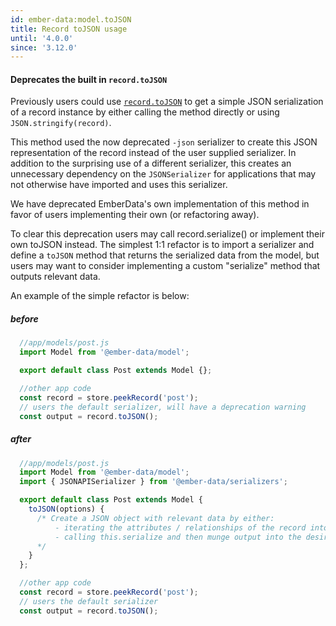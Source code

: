 ```yaml
---
id: ember-data:model.toJSON
title: Record toJSON usage
until: '4.0.0'
since: '3.12.0'
---
```

#### Deprecates the built in `record.toJSON`
Previously users could use [`record.toJSON`](https://github.com/emberjs/data/blob/1be481a4924b2b4316c1cc151a58328c88903dcd/packages/store/addon/-private/system/model/model.js#L620) to get a simple JSON serialization of a record instance by either calling the method directly or using `JSON.stringify(record)`.

This method used the now deprecated `-json` serializer to create this JSON representation of the record instead of the user supplied serializer. In addition to the surprising use of a different serializer, this creates an unnecessary dependency on the `JSONSerializer` for applications that may not otherwise have imported and uses this serializer.

We have deprecated EmberData's own implementation of this method in favor of users implementing their own (or refactoring away).

To clear this deprecation users may call record.serialize() or implement their own toJSON instead. The simplest 1:1 refactor is to import a serializer and define a `toJSON` method that returns the serialized data from the model, but users may want to consider implementing a custom "serialize" method that outputs relevant data.

An example of the simple refactor is below:
##### before

```js
  //app/models/post.js
  import Model from '@ember-data/model';

  export default class Post extends Model {};

  //other app code
  const record = store.peekRecord('post');
  // users the default serializer, will have a deprecation warning
  const output = record.toJSON();
```

##### after
```js
  //app/models/post.js
  import Model from '@ember-data/model';
  import { JSONAPISerializer } from '@ember-data/serializers';

  export default class Post extends Model {
    toJSON(options) {
      /* Create a JSON object with relevant data by either:
          - iterating the attributes / relationships of the record into a POJO
          - calling this.serialize and then munge output into the desired shape
      */
    }
  };

  //other app code
  const record = store.peekRecord('post');
  // users the default serializer
  const output = record.toJSON();
```
